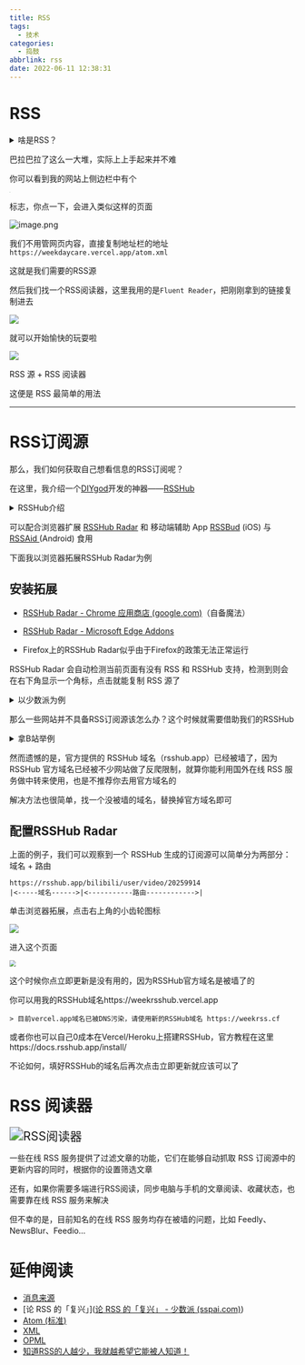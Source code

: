 ```yaml
---
title: RSS
tags:
  - 技术
categories:
  - 捣鼓
abbrlink: rss
date: 2022-06-11 12:38:31
---
```


# RSS

<details>
<summary>啥是RSS？</summary>

**RSS**（来源：[WiKi](https://zh.wikipedia.org/wiki/RSS)）（英文全称：[RDF](https://zh.wikipedia.org/wiki/Resource_Description_Framework) Site Summary 或 Really Simple Syndication），中文译作**简易信息聚合**，也称**聚合内容**，是一种[消息来源](https://zh.wikipedia.org/wiki/消息來源)格式规范，用以聚合多个网站更新的内容并自动通知网站订阅者。使用 RSS 后，网站订阅者便无需再手动查看网站是否有新的内容，同时 RSS 可将多个网站更新的内容进行整合，以摘要的形式呈现，有助于订阅者快速获取重要信息，并选择性地点阅查看。

“资源描述框架站点摘要”（RDF Site Summary）即 RSS 的英文原意，后来通过[逆向首字母缩略词](https://zh.wikipedia.org/wiki/逆向首字母缩略词)变更为“Really Simple Syndication”（简易信息聚合）。将新闻标题、摘要（Feed）、内容按照用户的要求，推送至用户的桌面便是 RSS 的目的。有时 RSS 一词大体上意为“社会性书签”，包括各种 RSS 的不同格式；例如，[Blogspace](https://zh.wikipedia.org/w/index.php?title=Blogspace&action=edit&redlink=1) 对使用网摘于一集成器内之动作标为 RSS info 和 RSS reader，虽然它的第一个句子就包含明确的 [Atom](https://zh.wikipedia.org/wiki/Atom_(標準)) 格式：“RSS 和 Atom 文件能够用简单的格式从网站更新消息至你的电脑！”

RSS 摘要可以借由 RSS 阅读器、feed reader 或 aggregator 等网页或以桌面为架构的软件来阅读。标准的 [XML](https://zh.wikipedia.org/wiki/XML) 档式可允许信息在一次发布后通过不同的程序阅览。用户借由将网摘输入 RSS 阅读器，或是用鼠标点取浏览器上指向订阅程序的 RSS 小图标 [URI](https://zh.wikipedia.org/wiki/URI)（非通常所称的 [URL](https://zh.wikipedia.org/wiki/URL)）来订阅网摘。RSS 阅读器会定期检阅网站是否有更新，然后下载至监看用户界面。

</details>

巴拉巴拉了这么一大堆，实际上上手起来并不难

你可以看到我的网站上侧边栏中有个

<img src="https://cdn.jsdelivr.net/gh/wefoox/pic/2022/08/29/16-16-59.webp" alt="RSS" style="zoom:4%;" />

标志，你点一下，会进入类似这样的页面

![image.png](https://cdn.jsdelivr.net/gh/wefoox/pic/2022/08/29/16-13-36.webp)

我们不用管网页内容，直接复制地址栏的地址`https://weekdaycare.vercel.app/atom.xml`

这就是我们需要的RSS源

然后我们找一个RSS阅读器，这里我用的是`Fluent Reader`，把刚刚拿到的链接复制进去

![](https://cdn.jsdelivr.net/gh/wefoox/pic/2022/08/29/16-19-50.webp)

就可以开始愉快的玩耍啦

![](https://cdn.jsdelivr.net/gh/wefoox/pic/2022/08/29/16-20-21.webp)

RSS 源 + RSS 阅读器

这便是 RSS 最简单的用法

---

# RSS订阅源

那么，我们如何获取自己想看信息的RSS订阅呢？

在这里，我介绍一个[DIYgod](https://diygod.me/)开发的神器——[RSSHub](https://docs.rsshub.app/)

<details>
<summary>RSSHub介绍</summary>

RSSHub 是一个开源、简单易用、易于扩展的 RSS 生成器，可以给任何奇奇怪怪的内容生成 RSS 订阅源。RSSHub 借助于开源社区的力量快速发展中，目前已适配数百家网站的上千项内容

</details>

可以配合浏览器扩展 [RSSHub Radar](https://github.com/DIYgod/RSSHub-Radar) 和 移动端辅助 App [RSSBud](https://github.com/Cay-Zhang/RSSBud) (iOS) 与 [RSSAid ](https://github.com/LeetaoGoooo/RSSAid) (Android) 食用

下面我以浏览器拓展RSSHub Radar为例

## 安装拓展

- [RSSHub Radar - Chrome 应用商店 (google.com)](https://chrome.google.com/webstore/detail/rsshub-radar/kefjpfngnndepjbopdmoebkipbgkggaa?hl=zh-CN)（自备魔法）

- [RSSHub Radar - Microsoft Edge Addons](https://microsoftedge.microsoft.com/addons/detail/rsshub-radar/gangkeiaobmjcjokiofpkfpcobpbmnln?hl=zh-CN)
- Firefox上的RSSHub Radar似乎由于Firefox的政策无法正常运行

RSSHub Radar 会自动检测当前页面有没有 RSS 和 RSSHub 支持，检测到则会在右下角显示一个角标，点击就能复制 RSS 源了

<details>
<summary>以少数派为例</summary>

进入少数派官网  

我们单击拓展

![](https://cdn.jsdelivr.net/gh/wefoox/pic/2022/08/29/16-23-08.webp)

网站内的RSS订阅源就显示出来了

</details>

那么一些网站并不具备RSS订阅源该怎么办？这个时候就需要借助我们的RSSHub

<details>
<summary>拿B站举例</summary>
比如说我要订阅稚晖君大佬的B站投稿

进入稚晖君的主页，单击浏览器拓展

![](https://cdn.jsdelivr.net/gh/wefoox/pic/2022/08/29/16-34-05.webp)

然后直接复制RSS链接到RSS阅读器就可以食用了

![](https://cdn.jsdelivr.net/gh/wefoox/pic/2022/08/29/16-34-52.webp)

</details>

然而遗憾的是，官方提供的 RSSHub 域名（rsshub.app）已经被墙了，因为 RSSHub 官方域名已经被不少网站做了反爬限制，就算你能利用国外在线 RSS 服务做中转来使用，也是不推荐你去用官方域名的

解决方法也很简单，找一个没被墙的域名，替换掉官方域名即可

## 配置RSSHub Radar

上面的例子，我们可以观察到一个 RSSHub 生成的订阅源可以简单分为两部分：域名 + 路由

```text
https://rsshub.app/bilibili/user/video/20259914
|<-----域名------>|<-----------路由------------>|
```

单击浏览器拓展，点击右上角的小齿轮图标

![](https://cdn.jsdelivr.net/gh/wefoox/pic/2022/08/29/16-28-09.webp)

进入这个页面

<img src="https://cdn.jsdelivr.net/gh/wefoox/pic/2022/08/29/16-27-14.webp" style="zoom: 67%;" />

这个时候你点立即更新是没有用的，因为RSSHub官方域名是被墙了的

你可以用我的RSSHub域名https://weekrsshub.vercel.app

<div class="info">

    > 目前vercel.app域名已被DNS污染，请使用新的RSSHub域名 https://weekrss.cf

</div>



或者你也可以自己0成本在Vercel/Heroku上搭建RSSHub，官方教程在这里https://docs.rsshub.app/install/

不论如何，填好RSSHub的域名后再次点击立即更新就应该可以了

# RSS 阅读器

<img src="https://cdn.jsdelivr.net/gh/wefoox/pic/2022/08/29/16-26-56.webp" alt="RSS阅读器" style="zoom:150%;" />

一些在线 RSS 服务提供了过滤文章的功能，它们在能够自动抓取 RSS 订阅源中的更新内容的同时，根据你的设置筛选文章

还有，如果你需要多端进行RSS阅读，同步电脑与手机的文章阅读、收藏状态，也需要靠在线 RSS 服务来解决

但不幸的是，目前知名的在线 RSS 服务均存在被墙的问题，比如 Feedly、NewsBlur、Feedio...

# 延伸阅读

- [消息来源](https://zh.wikipedia.org/wiki/消息來源)
- [论 RSS 的「复兴」]([论 RSS 的「复兴」 - 少数派 (sspai.com)](https://sspai.com/post/43998))
- [Atom (标准)](https://zh.wikipedia.org/wiki/Atom_(標準))
- [XML](https://zh.wikipedia.org/wiki/XML)
- [OPML](https://zh.wikipedia.org/wiki/OPML)
- [知道RSS的人越少，我就越希望它能被人知道！](https://zhuanlan.zhihu.com/p/349349861)
